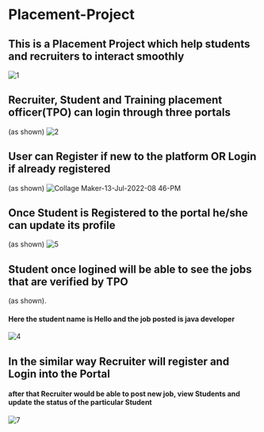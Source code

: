 # Placement-Project
## This is a Placement Project which help students and recruiters to interact smoothly
![1](https://user-images.githubusercontent.com/90102863/178766423-a45fc355-d313-4eec-9b71-d9e94395bbfc.png)
## **Recruiter, Student and Training placement officer(TPO) can login through three portals**
(as shown)
![2](https://user-images.githubusercontent.com/90102863/178766655-d4116189-ce3c-4564-b997-b90d6a102dfc.png)
## User can Register if new to the platform OR Login if already registered
(as shown)
![Collage Maker-13-Jul-2022-08 46-PM](https://user-images.githubusercontent.com/90102863/178769430-75109f46-c74a-46cd-8aee-a66a2f58cb09.jpg)
## Once Student is Registered to the portal he/she can update its profile
(as shown)
![5](https://user-images.githubusercontent.com/90102863/178770769-0987e1db-0e16-4340-b2e0-235b9add8237.jpg)
## Student once logined will be able to see the jobs that are verified by TPO 
(as shown).
#### Here the student name is Hello and the job posted is java developer
![4](https://user-images.githubusercontent.com/90102863/178769947-b2a8a973-c6c5-47ab-9186-8a0ab310df87.png)
## In the similar way Recruiter will register and Login into the Portal
#### after that Recruiter would be able to post new job, view Students and update the status of the particular Student 
![7](https://user-images.githubusercontent.com/90102863/178771551-97b03e2a-117c-4f17-8450-7cd9c2c14d71.png)






